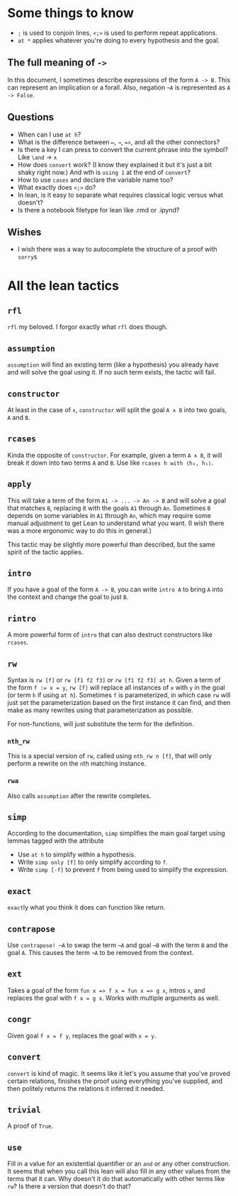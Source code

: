 # Some things to know
- `;` is used to conjoin lines, `<;>` is used to perform repeat applications.
- `at *` applies whatever you're doing to every hypothesis and the goal.

## The full meaning of `->`
In this document, I sometimes describe expressions of the form `A -> B`. This can represent an implication or a forall. Also, negation `¬A` is represented as `A -> False`.

## Questions
- When can I use `at h`?
- What is the difference between `↦`, `→`, `=>`, and all the other connectors?
- Is there a key I can press to convert the current phrase into the symbol? Like `\and` -> `∧`
- How does `convert` work? (I know they explained it but it's just a bit shaky right now.) And wth is `using 1` at the end of `convert`?
- How to use `cases` and declare the variable name too?
- What exactly does `<;>` do?
- In lean, is it easy to separate what requires classical logic versus what doesn't?
- Is there a notebook filetype for lean like .rmd or .ipynd?

## Wishes
- I wish there was a way to autocomplete the structure of a proof with `sorry`s

# All the lean tactics

## `rfl`
`rfl` my beloved. I forgor exactly what `rfl` does though.

## `assumption`
`assumption` will find an existing term (like a hypothesis) you already have and will solve the goal using it. If no such term exists, the tactic will fail.

## `constructor`
At least in the case of `∧`, `constructor` will split the goal `A ∧ B` into two goals, `A` and `B`.

## `rcases`
Kinda the opposite of `constructor`. For example, given a term `A ∧ B`, it will break it down into two terms `A` and `B`. Use like `rcases h with ⟨h₀, h₁⟩`.

## `apply`
This will take a term of the form `A1 -> ... -> An -> B` and will solve a goal that matches `B`, replacing it with the goals `A1` through `An`. Sometimes `B` depends on some variables in `A1` through `An`, which may require some manual adjustment to get Lean to understand what you want. (I wish there was a more ergonomic way to do this in general.)

This tactic may be slightly more powerful than described, but the same spirit of the tactic applies.

## `intro`
If you have a goal of the form `A -> B`, you can write `intro A` to bring `A` into the context and change the goal to just `B`.

## `rintro`
A more powerful form of `intro` that can also destruct constructors like `rcases`.

## `rw`
Syntax is `rw [f]` or `rw [f1 f2 f3]` or `rw [f1 f2 f3] at h`. Given a term of the form `f := x = y`, `rw [f]` will replace all instances of `x` with `y` in the goal (or term `h` if using `at h`). Sometimes `f` is parameterized, in which case `rw` will just set the parameterization based on the first instance it can find, and then make as many rewrites using that parameterization as possible.

For non-functions, will just substitute the term for the definition.

### `nth_rw`
This is a special version of `rw`, called using `nth_rw n [f]`, that will only perform a rewrite on the `n`th matching instance.

### `rwa`
Also calls `assumption` after the rewrite completes.

## `simp`
According to the documentation, `simp` simplifies the main goal target using lemmas tagged with the attribute
- Use `at h` to simplify within a hypothesis.
- Write `simp only [f]` to only simplify according to `f`.
- Write `simp [-f]` to prevent `f` from being used to simplify the expression.


## `exact`
`exact`ly what you think it does
can function like return.

## `contrapose`
Use `contrapose! ¬A` to swap the term `¬A` and goal `¬B` with the term `B` and the goal `A`. This causes the term `¬A` to be removed from the context.

## `ext`
Takes a goal of the form `fun x => f x = fun x => g x`, intros `x`, and replaces the goal with `f x = g x`. Works with multiple arguments as well.

## `congr`
Given goal `f x = f y`, replaces the goal with `x = y`.

## `convert`
`convert` is kind of magic. It seems like it let's you assume that you've proved certain relations, finishes the proof using everything you've supplied, and then politely returns the relations it inferred it needed.

## `trivial`
A proof of `True`.

## `use`
Fill in a value for an existential quantifier or an `and` or any other construction.
It seems that when you call this lean will also fill in any other values from the terms that it can. Why doesn't it do that automatically with other terms like `rw`? Is there a version that doesn't do that?
